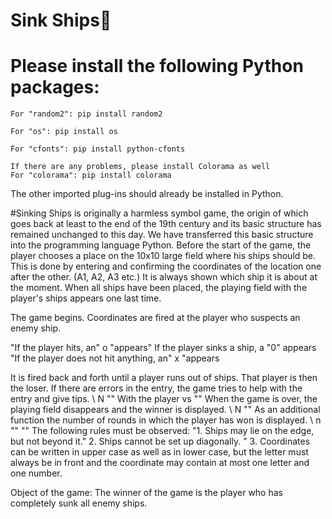 
# Sink Ships🚢
# Please install the following Python packages:

    For "random2": pip install random2
   
    For "os": pip install os

    For "cfonts": pip install python-cfonts
    
    If there are any problems, please install Colorama as well
    For "colorama": pip install colorama

The other imported plug-ins should already be installed in Python.

#Sinking Ships is originally a harmless symbol game, the origin of which goes back at least to the end of the 19th century and its basic structure has remained unchanged to this day. We have transferred this basic structure into the programming language Python. Before the start of the game, the player chooses a place on the 10x10 large field where his ships should be. This is done by entering and confirming the coordinates of the location one after the other. (A1, A2, A3 etc.) It is always shown which ship it is about at the moment. When all ships have been placed, the playing field with the player's ships appears one last time.

The game begins. Coordinates are fired at the player who suspects an enemy ship.

"If the player hits, an" o "appears" If the player sinks a ship, a "0" appears "If the player does not hit anything, an" x "appears

It is fired back and forth until a player runs out of ships. That player is then the loser. If there are errors in the entry, the game tries to help with the entry and give tips. \ N "" With the player vs "" When the game is over, the playing field disappears and the winner is displayed. \ N "" As an additional function the number of rounds in which the player has won is displayed. \ n "" "" The following rules must be observed: "1. Ships may lie on the edge, but not beyond it." 2. Ships cannot be set up diagonally. " 3. Coordinates can be written in upper case as well as in lower case, but the letter must always be in front and the coordinate may contain at most one letter and one number.

Object of the game:
The winner of the game is the player who has completely sunk all enemy ships.
    
  
